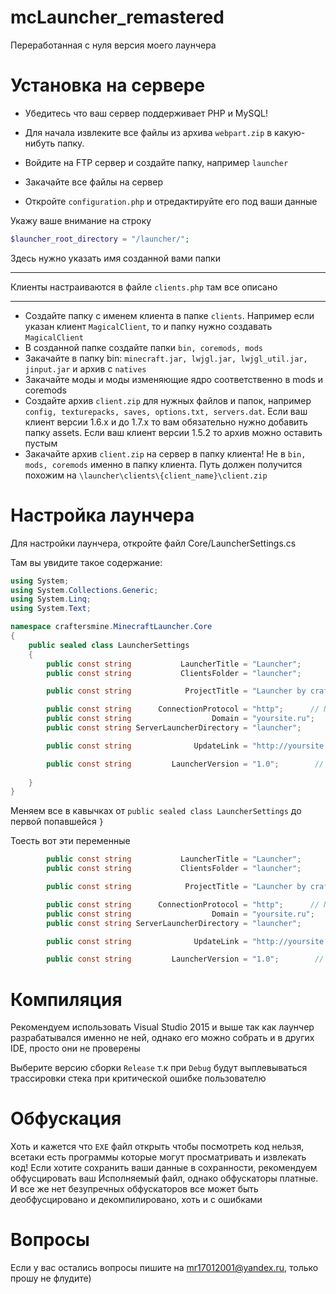 # mcLauncher_remastered
Переработанная с нуля версия моего лаунчера

# Установка на сервере

* Убедитесь что ваш сервер поддерживает PHP и MySQL!

* Для начала извлеките все файлы из архива ```webpart.zip``` в какую-нибуть папку.

* Войдите на FTP сервер и создайте папку, например ```launcher```

* Закачайте все файлы на сервер

* Откройте ```configuration.php``` и отредактируйте его под ваши данные

Укажу ваше внимание на строку

```PHP
$launcher_root_directory = "/launcher/";
```

Здесь нужно указать имя созданной вами папки

---

Клиенты настраиваются в файле ```clients.php``` там все описано

---

* Создайте папку с именем клиента в папке ```clients```. Например если указан клиент ```MagicalClient```, то и папку нужно создавать ```MagicalClient```
* В созданной папке создайте папки ```bin, coremods, mods```
* Закачайте в папку bin: ```minecraft.jar, lwjgl.jar, lwjgl_util.jar, jinput.jar``` и архив с ```natives```
* Закачайте моды и моды изменяющие ядро соответственно в mods и coremods
* Создайте архив ```client.zip``` для нужных файлов и папок, например ```config, texturepacks, saves, options.txt, servers.dat```. Если ваш клиент версии 1.6.x и до 1.7.x то вам обязательно нужно добавить папку assets. Если ваш клиент версии 1.5.2 то архив можно оставить пустым
* Закачайте архив ```client.zip``` на сервер в папку клиента! Не в ```bin, mods, coremods``` именно в папку клиента. Путь должен получится похожим на ```\launcher\clients\{client_name}\client.zip```

# Настройка лаунчера
Для настройки лаунчера, откройте файл Core/LauncherSettings.cs

Там вы увидите такое содержание:
```C#
using System;
using System.Collections.Generic;
using System.Linq;
using System.Text;

namespace craftersmine.MinecraftLauncher.Core
{
    public sealed class LauncherSettings
    {
        public const string           LauncherTitle = "Launcher";      // Заголовок лаунчера
        public const string           ClientsFolder = "launcher";      // Папка лаунчера. %AppData%\.папка

        public const string            ProjectTitle = "Launcher by craftersmine";     // Имя проекта. Для свойств компилированного EXE

        public const string      ConnectionProtocol = "http";      // Протокол соединения. Если есть SSL устанавливайте "https"
        public const string                  Domain = "yoursite.ru";      // Домен проекта
        public const string ServerLauncherDirectory = "launcher";      // Папка лаунчера на сервере

        public const string              UpdateLink = "http://yoursite.ru/updates.html";      // Ссылка на обновления. Т.к. из-за особенностей Windows исполняющиеся файлы нельзя изменять, лаунчер приходится перекачивать

        public const string         LauncherVersion = "1.0";        // Версия лаунчера. Только цифры через точку! Иначе файл не соберется или соберется с ошибками!
        
    }
}
```

Меняем все в кавычках от ```public sealed class LauncherSettings``` до первой попавшейся ```}```

Тоесть вот эти переменные
```C#
        public const string           LauncherTitle = "Launcher";      // Заголовок лаунчера
        public const string           ClientsFolder = "launcher";      // Папка лаунчера. %AppData%\.папка

        public const string            ProjectTitle = "Launcher by craftersmine";     // Имя проекта. Для свойств компилированного EXE

        public const string      ConnectionProtocol = "http";      // Протокол соединения. Если есть SSL устанавливайте "https"
        public const string                  Domain = "yoursite.ru";      // Домен проекта
        public const string ServerLauncherDirectory = "launcher";      // Папка лаунчера на сервере

        public const string              UpdateLink = "http://yoursite.ru/updates.html";      // Ссылка на обновления. Т.к. из-за особенностей Windows исполняющиеся файлы нельзя изменять, лаунчер приходится перекачивать

        public const string         LauncherVersion = "1.0";        // Версия лаунчера. Только цифры через точку! Иначе файл не соберется или соберется с ошибками!
```

# Компиляция

Рекомендуем использовать Visual Studio 2015 и выше так как лаунчер разрабатывался именно не ней, однако его можно собрать и в других IDE, просто они не проверены

Выберите версию сборки ```Release``` т.к при ```Debug``` будут выплевываться трассировки стека при критической ошибке пользователю

# Обфускация

Хоть и кажется что ```EXE``` файл открыть чтобы посмотреть код нельзя, всетаки есть программы которые могут просматривать и извлекать код! Если хотите сохранить ваши данные в сохранности, рекомендуем обфусцировать ваш Исполняемый файл, однако обфускаторы платные. И все же нет безупречных обфускаторов все может быть деобфусцировано и декомпилировано, хоть и с ошибками

# Вопросы

Если у вас остались вопросы пишите на mr17012001@yandex.ru, только прошу не флудите)
